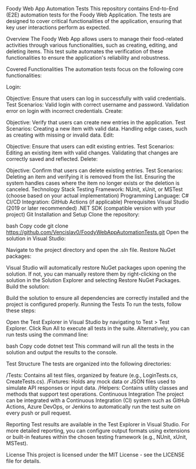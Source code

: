 Foody Web App Automation Tests
This repository contains End-to-End (E2E) automation tests for the Foody Web Application. The tests are designed to cover critical functionalities of the application, ensuring that key user interactions perform as expected.

Overview
The Foody Web App allows users to manage their food-related activities through various functionalities, such as creating, editing, and deleting items. This test suite automates the verification of these functionalities to ensure the application's reliability and robustness.

Covered Functionalities
The automation tests focus on the following core functionalities:

Login:

Objective: Ensure that users can log in successfully with valid credentials.
Test Scenarios:
Valid login with correct username and password.
Validation error on login with incorrect credentials.
Create:

Objective: Verify that users can create new entries in the application.
Test Scenarios:
Creating a new item with valid data.
Handling edge cases, such as creating with missing or invalid data.
Edit:

Objective: Ensure that users can edit existing entries.
Test Scenarios:
Editing an existing item with valid changes.
Validating that changes are correctly saved and reflected.
Delete:

Objective: Confirm that users can delete existing entries.
Test Scenarios:
Deleting an item and verifying it is removed from the list.
Ensuring the system handles cases where the item no longer exists or the deletion is canceled.
Technology Stack
Testing Framework: NUnit, xUnit, or MSTest (choose based on your actual implementation)
Programming Language: C#
CI/CD Integration: GitHub Actions (if applicable)
Prerequisites
Visual Studio (2019 or later recommended)
.NET SDK (compatible version with your project)
Git
Installation and Setup
Clone the repository:

bash
Copy code
git clone https://github.com/Vencislav0/FoodyWebAppAutomationTests.git
Open the solution in Visual Studio:

Navigate to the project directory and open the .sln file.
Restore NuGet packages:

Visual Studio will automatically restore NuGet packages upon opening the solution. If not, you can manually restore them by right-clicking on the solution in the Solution Explorer and selecting Restore NuGet Packages.
Build the solution:

Build the solution to ensure all dependencies are correctly installed and the project is configured properly.
Running the Tests
To run the tests, follow these steps:

Open the Test Explorer in Visual Studio by navigating to Test > Test Explorer.
Click Run All to execute all tests in the suite.
Alternatively, you can run tests using the command line:

bash
Copy code
dotnet test
This command will run all the tests in the solution and output the results to the console.

Test Structure
The tests are organized into the following directories:

/Tests: Contains all test files, organized by feature (e.g., LoginTests.cs, CreateTests.cs).
/Fixtures: Holds any mock data or JSON files used to simulate API responses or input data.
/Helpers: Contains utility classes and methods that support test operations.
Continuous Integration
The project can be integrated with a Continuous Integration (CI) system such as GitHub Actions, Azure DevOps, or Jenkins to automatically run the test suite on every push or pull request.

Reporting
Test results are available in the Test Explorer in Visual Studio. For more detailed reporting, you can configure output formats using extensions or built-in features within the chosen testing framework (e.g., NUnit, xUnit, MSTest).


License
This project is licensed under the MIT License - see the LICENSE file for details.











